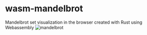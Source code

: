 # wasm-mandelbrot
Mandelbrot set visualization in the browser created with Rust using Webassembly 
![mandelbrot](https://user-images.githubusercontent.com/19911867/116921474-52b8b880-ac54-11eb-9a70-3c5d437bfb89.png)
